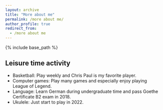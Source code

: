 ```yaml
---
layout: archive
title: "More about me"
permalink: /more about me/
author_profile: true
redirect_from:
  - /more about me
---
```


{% include base_path %}

Leisure time activity
------
- Basketball: Play weekly and Chris Paul is my favorite player.
- Computer games: Play many games and especially enjoy playing League of Legend.
- Language: Learn German during undergraduate time and pass Goethe Certificate B2 exam in 2018.
- Ukulele: Just start to play in 2022.
